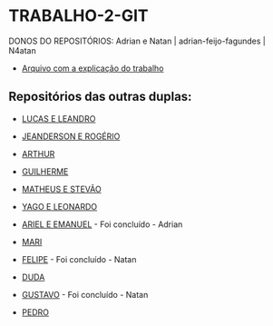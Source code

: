 # TRABALHO-2-GIT

DONOS DO REPOSITÓRIOS: Adrian e Natan | adrian-feijo-fagundes | N4atan

- [Arquivo com a explicação do trabalho](https://github.com/BeneBr/git_24_1N/blob/master/Trabalho%20Pr%C3%A1tico%202.md)



## Repositórios das outras duplas:

 - [LUCAS E LEANDRO](https://github.com/lucasdocurso/TRABALHO-GIT-2)

 - [JEANDERSON E ROGÉRIO](https://github.com/eldorado1959/TrabalhoPratico2)
 
 - [ARTHUR](https://github.com/arthur-manske/aula-git-11-18)

 - [GUILHERME](https://github.com/Kellernz/eu-fumo-pedra)
 
 - [MATHEUS E STEVÃO](https://github.com/matheusbmtt/Trabalho-GIT2)
 
 - [YAGO E LEONARDO]()
 
 - [ARIEL E EMANUEL](https://github.com/ARIELLO24/ariel-git)
        - Foi concluído - Adrian
 - [MARI]()
 
 - [FELIPE](https://github.com/fificici/TDS241N-UC10-Trabalho2)
        - Foi concluído - Natan
 - [DUDA](https://github.com/Duda0810/TrabalhoGit2)
 
 - [GUSTAVO](https://github.com/Gukisz/codigo-git)
        - Foi concluído - Natan
 - [PEDRO]()
